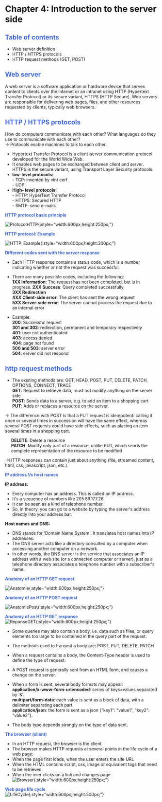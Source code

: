 # Chapter 4: Introduction to the server side 

## <div style="color: Royalblue;"> Table of contents </div>

- Web server definition 
- HTTP / HTTPS protocols 
- HTTP request methods (GET, POST) 

## <div style="color: Royalblue;"> Web server </div>

A web server is a software application or hardware device that serves content to clients over the internet or an intranet using HTTP (Hypertext Transfer Protocol) or its secure variant, HTTPS (HTTP Secure). Web servers are responsible for delivering web pages, files, and other resources requested by clients, typically web browsers.

## <div style="color: Royalblue;"> HTTP / HTTPS protocols  </div>

How do computers communicate with each other?
What languages do they use to communicate with each other? <br>
&rarr; Protocols enable machines to talk to each other.

- Hypertext Transfer Protocol is a client-server communication protocol developed for the World Wide Web. 
- It enables web pages to be exchanged between client and server. HTTPS is the secure variant, using Transport Layer Security protocols.
- **low-level protocols:**<br>
      -  TCP: invented by vint cerf<br>
      -  UDP<br>
- **High- level protocols**: <br>
      - HTTP: HyperText Transfer Protocol<br>
      - HTTPS: Secured HTTP <br>
      - SMTP: send e-mails<br>

**<div style="color: Royalblue;">HTTP protocol basic principle</div>**

![ProtocolHTTP](ProtocolHTTP.png){:style="width:600px;height:250px;"}</br>

**<div style="color: Royalblue;">HTTP protocol: Example</div>**

![HTTP_Example](HTTP_Example.png){:style="width:600px;height:300px;"}</br>

**<div style="color: Royalblue;">Different codes sent with the server response</div>**

- Each HTTP response contains a status code, which is a number indicating whether or not the request was successful.</br>
- There are many possible codes, including the following:</br>
**1XX Information**: The request has not been completed, but is in progress.
**2XX Success**: Query completed successfully.</br>
**3XX Redirection**</br>
**4XX Client-side error**: The client has sent the wrong request</br>
**5XX Server-side error**: The server cannot process the request due to an internal error </br>

- Example:<br>
          **200**: Successful request</br>
          **301 and 302**: redirection, permanent and temporary respectively</br>
          **401**: user not authenticated</br>
          **403**: access denied</br>
          **404**: page not found</br>
          **500 and 503**: server error</br>
          **504**: server did not respond</br>

## <div style="color: Royalblue;">http request methods</div>

- The existing methods are: GET, HEAD, POST, PUT, DELETE, PATCH, OPTIONS, CONNECT, TRACE<br>
**GET**: Request to retrieve data, must not modify anything on the server side<br>
**POST**: Sends data to a server, e.g. to add an item to a shopping cart<br>
**PUT**: Adds or replaces a resource on the server.<br>

&rarr; The difference with POST is that a PUT request is idempotent: calling it once or several times in succession will have the same effect, whereas several POST requests could have side effects, such as placing an item several times in a shopping cart.<br>
**<div style="margin-left: 20px;">DELETE**: Delete a resource</div>
**<div style="margin-left: 20px;">PATCH**: Modify only part of a resource, unlike PUT, which sends the complete representation of the resource to be modified</div>

&rarr;HTTP responses can contain just about anything (file, streamed content, html, css, javascript, json, etc.).

**<div style="color: Royalblue;">IP address Vs host names</div>**


**IP address:**<br>
- Every computer has an address. This is called an IP address.<br>
- It's a sequence of numbers like 205.89.177.26.<br>
- It can be seen as a kind of telephone number.<br>
- So, in theory, you can go to a website by typing the server's address directly into your address bar.<br>


**Host names and DNS:**<br>
- DNS stands for 'Domain Name System'. It translates host names into IP addresses.<br>
- The DNS server acts like a directory consulted by a computer when accessing another computer on a network.<br>
- In other words, the DNS server is the service that associates an IP address with a web site (or a connected computer or server), just as a telephone directory associates a telephone number with a subscriber's name.<br>

**<div style="color: Royalblue;">Anatomy of an HTTP GET request</div>**

![Anatomie](Anatomie.png){:style="width:600px;height:250px;"}</br>

**<div style="color: Royalblue;">Anatomy of an HTTP POST request</div>**

![AnatomiePost](AnatomiePost.png){:style="width:600px;height:250px;"}</br>

**<div style="color: Royalblue;">Anatomy of an HTTP GET response</div>**
![ReponseGET](ReponseGET.png){:style="width:600px;height:250px;"}</br>

- Some queries may also contain a body, i.e. data such as files, or query elements too large to be contained in the query part of the request.

- The methods used to transmit a body are: POST, PUT, DELETE, PATCH

- When a request contains a body, the Content-Type header is used to define the type of request.

- A POST request is generally sent from an HTML form, and causes a change on the server.

- When a form is sent, several body formats may appear:</br>
**application/x-www-form-urlencoded**: series of keys=values separated by '&'.</br>
**multipart/form-data**: each value is sent as a block of data, with a delimiter separating each part </br>
**application/json**: the form is sent as a json {"key1": "value1", "key2": "value2"}.</br>

- The body type depends strongly on the type of data sent.

**<div style="color: Royalblue;">The browser (client)</div>**

- In an HTTP request, the browser is the client.
- The browser makes HTTP requests at several points in the life cycle of a web page:
- When the page first loads, when the user enters the site URL
- When the HTML contains script, css, image or equivalent tags that need to be retrieved.
- When the user clicks on a link and changes page </br>
![Browser](Browser.png){:style="width:600px;height:250px;"}</br>

**<div style="color: Royalblue;">Web page life cycle</div>**
![LifeCycle](LifeCycle.png){:style="width:600px;height:500px;"}</br>

